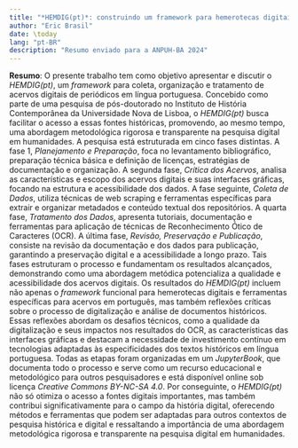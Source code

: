 ```yaml
---
title: "*HEMDIG(pt)*: construindo um framework para hemerotecas digitais em português"
author: "Eric Brasil"
date: \today
lang: "pt-BR"
description: "Resumo enviado para a ANPUH-BA 2024"
---
```


**Resumo**: O presente trabalho tem como objetivo apresentar e discutir o *HEMDIG(pt)*, um *framework* para coleta, organização e tratamento de acervos digitais de periódicos em língua portuguesa. Concebido como parte de uma pesquisa de pós-doutorado no Instituto de História Contemporânea da Universidade Nova de Lisboa, o *HEMDIG(pt)* busca facilitar o acesso a essas fontes históricas, promovendo, ao mesmo tempo, uma abordagem metodológica rigorosa e transparente na pesquisa digital em humanidades. A pesquisa está estruturada em cinco fases distintas. A fase 1, *Planejamento e Preparação*, foca no levantamento bibliográfico, preparação técnica básica e definição de licenças, estratégias de documentação e organização. A segunda fase, *Crítica dos Acervos*, analisa as características e escopo dos acervos digitais e suas interfaces gráficas, focando na estrutura e acessibilidade dos dados. A fase seguinte, *Coleta de Dados*, utiliza técnicas de web scraping e ferramentas específicas para extrair e organizar metadados e conteúdo textual dos repositórios. A quarta fase, *Tratamento dos Dados*, apresenta tutoriais, documentação e ferramentas para aplicação de técnicas de Reconhecimento Ótico de Caracteres (OCR). A última fase, *Revisão, Preservação e Publicação*, consiste na revisão da documentação e dos dados para publicação, garantindo a preservação digital e a acessibilidade a longo prazo. Tais fases estruturam o processo e fundamentam os resultados alcançados,  demonstrando como uma abordagem metódica potencializa a qualidade e acessibilidade dos acervos digitais. Os resultados do *HEMDIG(pt)* incluem não apenas o *framework* funcional para hemerotecas digitais e ferramentas específicas para acervos em português, mas também reflexões críticas sobre o processo de digitalização e análise de documentos históricos. Essas reflexões abordam os desafios técnicos, como a qualidade da digitalização e seus impactos nos resultados do OCR, as características das interfaces gráficas e destacam a necessidade de investimento contínuo em tecnologias adaptadas às especificidades dos textos históricos em língua portuguesa. Todas as etapas foram organizadas em um *JupyterBook*, que documenta todo o processo e serve como um recurso educacional e metodológico para outros pesquisadores e está disponível online sob licença *Creative Commons BY-NC-SA 4.0*. Por conseguinte, o *HEMDIG(pt)* não só otimiza o acesso a fontes digitais importantes, mas também contribui significativamente para o campo da história digital, oferecendo métodos e ferramentas que podem ser adaptadas para outros contextos de pesquisa histórica e digital e ressaltando a importância de uma abordagem metodológica rigorosa e transparente na pesquisa digital em humanidades.


